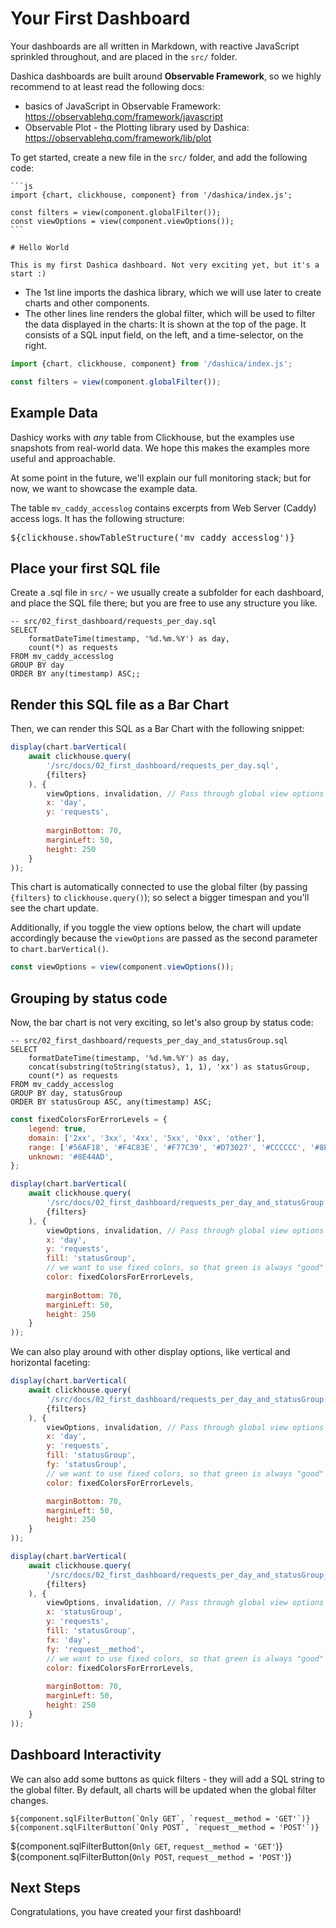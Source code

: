 # Your First Dashboard

Your dashboards are all written in Markdown, with reactive JavaScript sprinkled throughout, and are placed in the `src/` folder.

Dashica dashboards are built around **Observable Framework**, so we highly recommend to at least read the following docs:

- basics of JavaScript in Observable Framework: https://observablehq.com/framework/javascript
- Observable Plot - the Plotting library used by Dashica: https://observablehq.com/framework/lib/plot

To get started, create a new file in the `src/` folder, and add the following code:

    ```js
    import {chart, clickhouse, component} from '/dashica/index.js';

    const filters = view(component.globalFilter());
    const viewOptions = view(component.viewOptions());
    ```

    # Hello World
    
    This is my first Dashica dashboard. Not very exciting yet, but it's a start :)

- The 1st line imports the dashica library, which we will use later to create charts and other components.
- The other lines line renders the global filter, which will be used to filter the data displayed in the charts:
  It is shown at the top of the page. It consists of a SQL input field, on the left, and a time-selector, on the right.

```js
import {chart, clickhouse, component} from '/dashica/index.js';

const filters = view(component.globalFilter());
```

## Example Data

Dashicy works with *any* table from Clickhouse, but the examples use snapshots from real-world data. We hope
this makes the examples more useful and approachable.

At some point in the future, we'll explain our full monitoring stack; but for now, we want to showcase the example data.

The table `mv_caddy_accesslog` contains excerpts from Web Server (Caddy) access logs. It has the following structure:

<pre>${clickhouse.showTableStructure('mv_caddy_accesslog')}</pre>


## Place your first SQL file

Create a .sql file in `src/` - we usually create a subfolder for each dashboard, and place the SQL file there;
but you are free to use any structure you like.

    -- src/02_first_dashboard/requests_per_day.sql
    SELECT
        formatDateTime(timestamp, '%d.%m.%Y') as day,
        count(*) as requests
    FROM mv_caddy_accesslog
    GROUP BY day
    ORDER BY any(timestamp) ASC;;

## Render this SQL file as a Bar Chart

Then, we can render this SQL as a Bar Chart with the following snippet: 

```js echo
display(chart.barVertical(
    await clickhouse.query(
        '/src/docs/02_first_dashboard/requests_per_day.sql',
        {filters}
    ), {
        viewOptions, invalidation, // Pass through global view options & Invalidation promise
        x: 'day',
        y: 'requests',
        
        marginBottom: 70,
        marginLeft: 50,
        height: 250
    }
));
```

This chart is automatically connected to use the global filter (by passing `{filters}` to `clickhouse.query()`); so select a bigger timespan and you'll see the chart update.

Additionally, if you toggle the view options below, the chart will update accordingly because the `viewOptions` are passed as the second parameter to `chart.barVertical()`.

```js echo
const viewOptions = view(component.viewOptions());
```

## Grouping by status code

Now, the bar chart is not very exciting, so let's also group by status code:

    -- src/02_first_dashboard/requests_per_day_and_statusGroup.sql
    SELECT
        formatDateTime(timestamp, '%d.%m.%Y') as day,
        concat(substring(toString(status), 1, 1), 'xx') as statusGroup,
        count(*) as requests
    FROM mv_caddy_accesslog
    GROUP BY day, statusGroup
    ORDER BY statusGroup ASC, any(timestamp) ASC;

```js echo
const fixedColorsForErrorLevels = {
    legend: true,
    domain: ['2xx', '3xx', '4xx', '5xx', '0xx', 'other'],
    range: ['#56AF18', '#F4C83E', '#F77C39', '#D73027', '#CCCCCC', '#8E44AD'],
    unknown: '#8E44AD',
};

display(chart.barVertical(
    await clickhouse.query(
        '/src/docs/02_first_dashboard/requests_per_day_and_statusGroup.sql',
        {filters}
    ), {
        viewOptions, invalidation, // Pass through global view options & Invalidation promise
        x: 'day',
        y: 'requests',
        fill: 'statusGroup',
        // we want to use fixed colors, so that green is always "good" and red is always "bad"
        color: fixedColorsForErrorLevels,
        
        marginBottom: 70,
        marginLeft: 50,
        height: 250
    }
));
```

We can also play around with other display options, like vertical and horizontal faceting:

```js echo
display(chart.barVertical(
    await clickhouse.query(
        '/src/docs/02_first_dashboard/requests_per_day_and_statusGroup.sql',
        {filters}
    ), {
        viewOptions, invalidation, // Pass through global view options & Invalidation promise
        x: 'day',
        y: 'requests',
        fill: 'statusGroup',
        fy: 'statusGroup',
        // we want to use fixed colors, so that green is always "good" and red is always "bad"
        color: fixedColorsForErrorLevels,

        marginBottom: 70,
        marginLeft: 50,
        height: 250
    }
));
```

```js echo
display(chart.barVertical(
    await clickhouse.query(
        '/src/docs/02_first_dashboard/requests_per_day_and_statusGroup_and_method.sql',
        {filters}
    ), {
        viewOptions, invalidation, // Pass through global view options & Invalidation promise
        x: 'statusGroup',
        y: 'requests',
        fill: 'statusGroup',
        fx: 'day',
        fy: 'request__method',
        // we want to use fixed colors, so that green is always "good" and red is always "bad"
        color: fixedColorsForErrorLevels,
        
        marginBottom: 70,
        marginLeft: 50,
        height: 250
    }
));
```

## Dashboard Interactivity

We can also add some buttons as quick filters - they will add a SQL
string to the global filter. By default, all charts will be updated when the global filter changes.

    ${component.sqlFilterButton(`Only GET`, `request__method = 'GET'`)}
    ${component.sqlFilterButton(`Only POST`, `request__method = 'POST'`)}

${component.sqlFilterButton(`Only GET`, `request__method = 'GET'`)}
${component.sqlFilterButton(`Only POST`, `request__method = 'POST'`)}

## Next Steps

Congratulations, you have created your first dashboard!